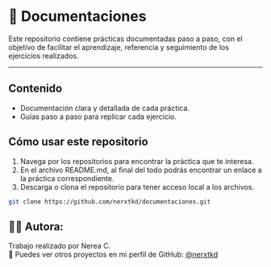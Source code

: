 # 📝 Documentaciones

Este repositorio contiene prácticas documentadas paso a paso, con el objetivo de facilitar el aprendizaje, referencia y seguimiento de los ejercicios realizados.

---

## Contenido

- Documentación clara y detallada de cada práctica.
- Guías paso a paso para replicar cada ejercicio.

## Cómo usar este repositorio

1. Navega por los repositorios para encontrar la práctica que te interesa.
2. En el archivo README.md, al final del todo podrás encontrar un enlace a la práctica correspondiente.
3. Descarga o clona el repositorio para tener acceso local a los archivos.

```bash
git clone https://github.com/nerxtkd/documentaciones.git
```

## 👩‍💻 Autora:
Trabajo realizado por Nerea C.  
🔗 Puedes ver otros proyectos en mi perfil de GitHub: [@nerxtkd](https://github.com/nerxtkd)

